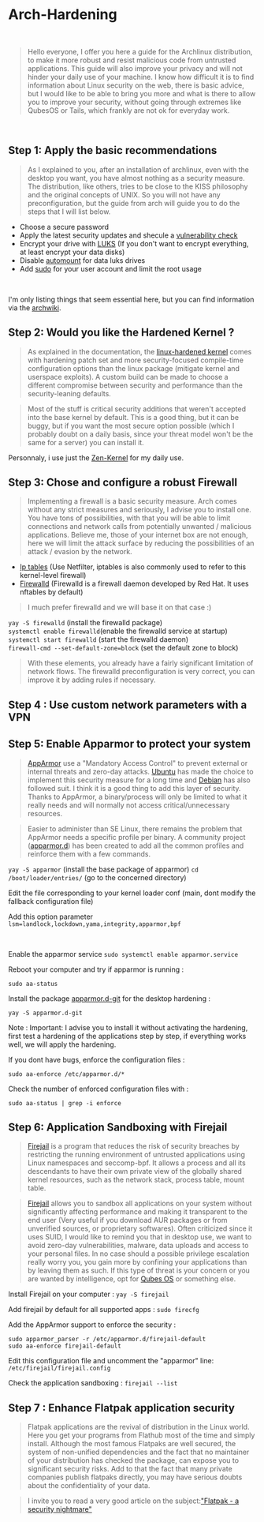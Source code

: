 # Arch-Hardening

<br />

> Hello everyone, I offer you here a guide for the Archlinux distribution, to make it more robust and resist malicious code from untrusted applications. This guide will also improve your privacy and will not hinder your daily use of your machine. I know how difficult it is to find information about Linux security on the web, there is basic advice, but I would like to be able to bring you more and what is there to allow you to improve your security, without going through extremes like QubesOS or Tails, which frankly are not ok for everyday work.


<br />

## Step 1: Apply the basic recommendations

> As I explained to you, after an installation of archlinux, even with the desktop you want, you have almost nothing as a security measure. The distribution, like others, tries to be close to the KISS philosophy and the original concepts of UNIX. So you will not have any preconfiguration, but the guide from arch will guide you to do the steps that I will list below.

- Choose a secure password
- Apply the latest security updates and shecule a [vulnerability check](https://archlinux.org/packages/extra/x86_64/arch-audit/)
- Encrypt your drive with [LUKS](https://wiki.archlinux.org/title/Dm-crypt/Encrypting_an_entire_system) (If you don't want to encrypt everything, at least encrypt your data disks)
- Disable [automount](https://wiki.archlinux.org/title/Fstab) for data luks drives
- Add [sudo](https://wiki.archlinux.org/title/Sudo) for your user account and limit the root usage

<br />

I'm only listing things that seem essential here, but you can find information via the [archwiki](https://wiki.archlinux.org/title/Security).

## Step 2: Would you like the Hardened Kernel ?

> As explained in the documentation, the [linux-hardened kernel](https://archlinux.org/packages/extra/x86_64/linux-hardened/) comes with hardening patch set and more security-focused compile-time configuration options than the linux package (mitigate kernel and userspace exploits). A custom build can be made to choose a different compromise between security and performance than the security-leaning defaults.

> Most of the stuff is critical security additions that weren't accepted into the base kernel by default. This is a good thing, but it can be buggy, but if you want the most secure option possible (which I probably doubt on a daily basis, since your threat model won't be the same for a server) you can install it. 

Personnaly, i use just the [Zen-Kernel](https://archlinux.org/packages/extra/x86_64/linux-zen/) for my daily use.

## Step 3: Chose and configure a robust Firewall

> Implementing a firewall is a basic security measure. Arch comes without any strict measures and seriously, I advise you to install one. You have tons of possibilities, with that you will be able to limit connections and network calls from potentially unwanted / malicious applications. Believe me, those of your internet box are not enough, here we will limit the attack surface by reducing the possibilities of an attack / evasion by the network.

- [Ip tables](https://wiki.archlinux.org/title/Iptables) (Use Netfilter, iptables is also commonly used to refer to this kernel-level firewall)
- [Firewalld](https://wiki.archlinux.org/title/Firewalld) (Firewalld is a firewall daemon developed by Red Hat. It uses nftables by default)

> I much prefer firewalld and we will base it on that case :)

```yay -S firewalld``` (install the firewalld package) \
```systemctl enable firewalld```(enable the firewalld service at startup) \
```systemctl start firewalld``` (start the firewalld daemon) \
```firewall-cmd --set-default-zone=block``` (set the default zone to block)

> With these elements, you already have a fairly significant limitation of network flows. The firewalld preconfiguration is very correct, you can improve it by adding rules if necessary.

## Step 4 : Use custom network parameters with a VPN



## Step 5: Enable Apparmor to protect your system

> [AppArmor](https://www.apparmor.net/) use a "Mandatory Access Control" to prevent external or internal threats and zero-day attacks. [Ubuntu](https://ubuntu.com/server/docs/apparmor) has made the choice to implement this security measure for a long time and [Debian](https://wiki.debian.org/AppArmor/HowToUse) has also followed suit. I think it is a good thing to add this layer of security. Thanks to AppArmor, a binary/process will only be limited to what it really needs and will normally not access critical/unnecessary resources.

> Easier to administer than SE Linux, there remains the problem that AppArmor needs a specific profile per binary. A community project ([apparmor.d](https://github.com/roddhjav/apparmor.d)) has been created to add all the common profiles and reinforce them with a few commands.

```yay -S apparmor``` (install the base package of apparmor)
```cd /boot/loader/entries/``` (go to the concerned directory)

Edit the file corresponding to your kernel loader conf (main, dont modify the fallback configuration file)

Add this option parameter ```lsm=landlock,lockdown,yama,integrity,apparmor,bpf```

<br />

Enable the apparmor service ```sudo systemctl enable apparmor.service```

Reboot your computer and try if apparmor is running : 

```sudo aa-status``` 

Install the package [apparmor.d-git](https://aur.archlinux.org/packages/apparmor.d-git) for the desktop hardening :

```yay -S apparmor.d-git```

Note : Important: I advise you to install it without activating the hardening, first test a hardening of the applications step by step, if everything works well, we will apply the hardening.

If you dont have bugs, enforce the configuration files : 

```sudo aa-enforce /etc/apparmor.d/*```

Check the number of enforced configuration files with : 

```sudo aa-status | grep -i enforce```


## Step 6: Application Sandboxing with Firejail

> [Firejail](https://github.com/netblue30/firejail) is a program that reduces the risk of security breaches by restricting the running environment of untrusted applications using Linux namespaces and seccomp-bpf. It allows a process and all its descendants to have their own private view of the globally shared kernel resources, such as the network stack, process table, mount table.

> [Firejail](https://github.com/netblue30/firejail) allows you to sandbox all applications on your system without significantly affecting performance and making it transparent to the end user (Very useful if you download AUR packages or from unverified sources, or proprietary softwares). Often criticized since it uses SUID, I would like to remind you that in desktop use, we want to avoid zero-day vulnerabilities, malware, data uploads and access to your personal files. In no case should a possible privilege escalation really worry you, you gain more by confining your applications than by leaving them as such. If this type of threat is your concern or you are wanted by intelligence, opt for [Qubes OS](https://www.qubes-os.org/) or something else.

Install Firejail on your computer : ```yay -S firejail```

Add firejail by default for all supported apps : ```sudo firecfg```

Add the AppArmor support to enforce the security : 

```sudo apparmor_parser -r /etc/apparmor.d/firejail-default```\
```sudo aa-enforce firejail-default```

Edit this configuration file and uncomment the "apparmor" line: ```/etc/firejail/firejail.config```

Check the application sandboxing : ```firejail --list```

## Step 7 : Enhance Flatpak application security

> Flatpak applications are the revival of distribution in the Linux world. Here you get your programs from Flathub most of the time and simply install. Although the most famous Flatpaks are well secured, the system of non-unified dependencies and the fact that no maintainer of your distribution has checked the package, can expose you to significant security risks. Add to that the fact that many private companies publish flatpaks directly, you may have serious doubts about the confidentiality of your data.

> I invite you to read a very good article on the subject:["Flatpak - a security nightmare"](https://flatkill.org/)
